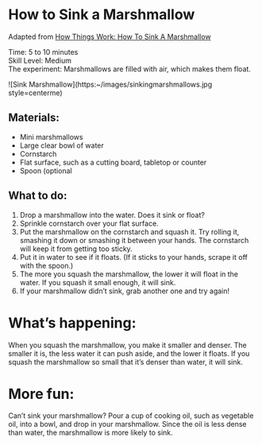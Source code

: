 # How to Sink a Marshmallow  
Adapted from [How Things Work: How To Sink A Marshmallow](https://www.parenting.com/gallery/easy-science-fair-projects/)

Time: 5 to 10 minutes   
Skill Level: Medium   
The experiment: Marshmallows are filled with air, which makes them float. 

![Sink Marshmallow](https:~/images/sinkingmarshmallows.jpg style=centerme)

## Materials:
* Mini marshmallows
* Large clear bowl of water
*	Cornstarch
*	Flat surface, such as a cutting board, tabletop or counter
*	Spoon (optional  

## What to do:
1. Drop a marshmallow into the water. Does it sink or float?  
2.	Sprinkle cornstarch over your flat surface.
3.	Put the marshmallow on the cornstarch and squash it. Try rolling it, smashing it down or smashing it between your hands. The cornstarch will keep it from getting too sticky.
4.	Put it in water to see if it floats. (If it sticks to your hands, scrape it off with the spoon.)
5.	The more you squash the marshmallow, the lower it will float in the water. If you squash it small enough, it will sink.
6.	If your marshmallow didn’t sink, grab another one and try again!

# What’s happening:
When you squash the marshmallow, you make it smaller and denser. The smaller it is, the less water it can push aside, and the lower it floats. If you squash the marshmallow so small that it’s denser than water, it will sink.

# More fun:
Can’t sink your marshmallow? Pour a cup of cooking oil, such as vegetable oil, into a bowl, and drop in your marshmallow. Since the oil is less dense than water, the marshmallow is more likely to sink.
